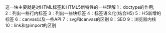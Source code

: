 这一块主要就是对HTML标签和HTML5新特性的一些理解
1：doctype的作用;
2：列出一些行内标签
3：列出一些块标签
4：标签语义化(结合H5)
5：H5新增的标签
6：canvas以及一些API
7：svg和canvas的区别
8：SEO
9：浏览器内核
10：link和@import的区别